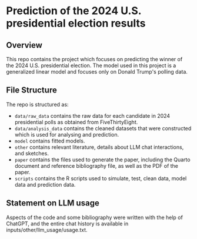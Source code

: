 # Prediction of the 2024 U.S. presidential election results

## Overview

This repo contains the project which focuses on predicting the winner of the 2024 U.S. presidential election. The model used in this project is a generalized linear model and focuses only on Donald Trump's polling data.

## File Structure

The repo is structured as:

-   `data/raw_data` contains the raw data for each candidate in 2024 presidential polls as obtained from FiveThirtyEight.
-   `data/analysis_data` contains the cleaned datasets that were constructed which is used for analysing and prediction.
-   `model` contains fitted models. 
-   `other` contains relevant literature, details about LLM chat interactions, and sketches.
-   `paper` contains the files used to generate the paper, including the Quarto document and reference bibliography file, as well as the PDF of the paper. 
-   `scripts` contains the R scripts used to simulate, test, clean data, model data and prediction data.


## Statement on LLM usage
Aspects of the code and some bibliography were written with the help of ChatGPT, and the entire chat history is available in inputs/other/llm_usage/usage.txt.